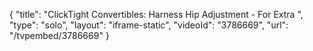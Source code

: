 {
    "title": "ClickTight Convertibles: Harness Hip Adjustment - For Extra ",
    "type": "solo",
    "layout": "iframe-static",
    "videoId": "3786669",
    "url": "\/tvpembed\/3786669"
}